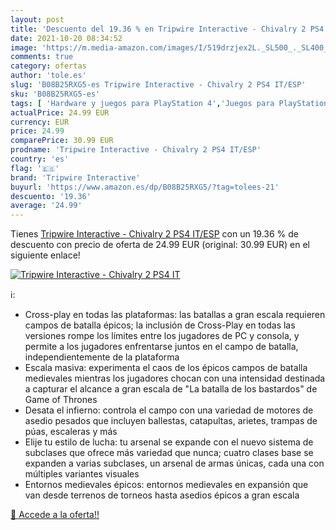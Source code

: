 ```yaml
---
layout: post
title: 'Descuento del 19.36 % en Tripwire Interactive - Chivalry 2 PS4 IT'
date: 2021-10-20 08:34:52
image: 'https://m.media-amazon.com/images/I/519drzjex2L._SL500_._SL400_.jpg'
comments: true
category: ofertas
author: 'tole.es'
slug: 'B08B25RXG5-es Tripwire Interactive - Chivalry 2 PS4 IT/ESP'
sku: 'B08B25RXG5-es'
tags: [ 'Hardware y juegos para PlayStation 4','Juegos para PlayStation 4','Videojuegos','ps4','tripwire interactive', ]
actualPrice: 24.99 EUR
currency: EUR
price: 24.99
comparePrice: 30.99 EUR
prodname: 'Tripwire Interactive - Chivalry 2 PS4 IT/ESP'
country: 'es'
flag: '🇪🇸'
brand: 'Tripwire Interactive'
buyurl: 'https://www.amazon.es/dp/B08B25RXG5/?tag=tolees-21'
descuento: '19.36'
average: '24.99'
---
```


Tienes [Tripwire Interactive - Chivalry 2 PS4 IT/ESP](https://www.amazon.es/dp/B08B25RXG5/?tag=tolees-21) con un 19.36 % de descuento con precio de oferta de 24.99 EUR (original: 30.99 EUR) en el siguiente enlace!

[![Tripwire Interactive - Chivalry 2 PS4 IT](https://m.media-amazon.com/images/I/519drzjex2L._SL500_._SL400_.jpg)](https://www.amazon.es/dp/B08B25RXG5/?tag=tolees-21)

ℹ️:

- Cross-play en todas las plataformas: las batallas a gran escala requieren campos de batalla épicos; la inclusión de Cross-Play en todas las versiones rompe los límites entre los jugadores de PC y consola, y permite a los jugadores enfrentarse juntos en el campo de batalla, independientemente de la plataforma
- Escala masiva: experimenta el caos de los épicos campos de batalla medievales mientras los jugadores chocan con una intensidad destinada a capturar el alcance a gran escala de "La batalla de los bastardos" de Game of Thrones
- Desata el infierno: controla el campo con una variedad de motores de asedio pesados ​​que incluyen ballestas, catapultas, arietes, trampas de púas, escaleras y más
- Elije tu estilo de lucha: tu arsenal se expande con el nuevo sistema de subclases que ofrece más variedad que nunca; cuatro clases base se expanden a varias subclases, un arsenal de armas únicas, cada una con múltiples variantes visuales
- Entornos medievales épicos: entornos medievales en expansión que van desde terrenos de torneos hasta asedios épicos a gran escala

[🛒 Accede a la oferta!!](https://www.amazon.es/dp/B08B25RXG5/?tag=tolees-21)
